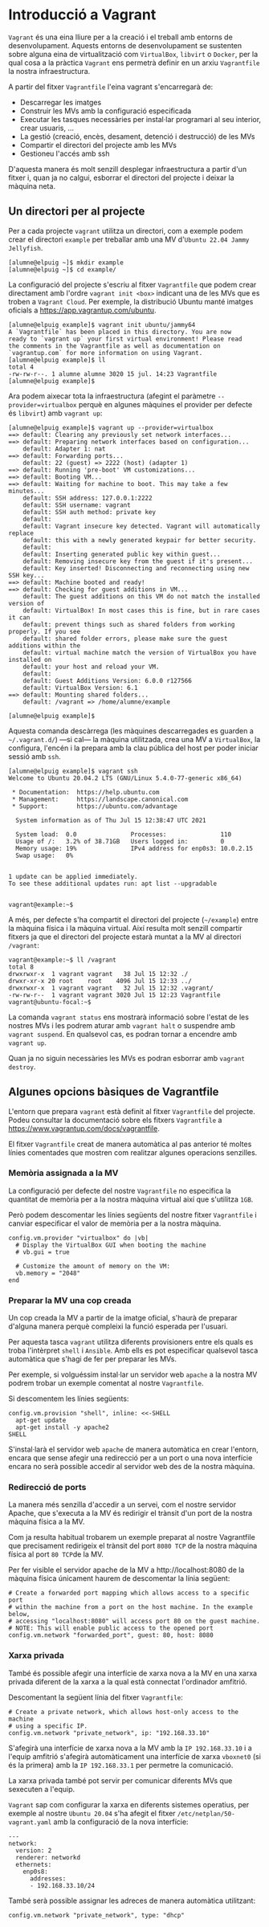 # Introducció a Vagrant

`Vagrant` és una eina lliure per a la creació i el treball amb entorns de desenvolupament. Aquests entorns de desenvolupament se sustenten sobre alguna eina de virtualització com `VirtualBox`, `libvirt` o `Docker`, per la qual cosa a la pràctica `Vagrant` ens permetrà definir en un arxiu `Vagrantfile` la nostra infraestructura.

A partir del fitxer `Vagrantfile` l'eina vagrant s'encarregarà de:

* Descarregar les imatges
* Construir les MVs amb la configuració especificada
* Executar les tasques necessàries per instal·lar programari al seu interior, crear usuaris, ...
* La gestió (creació, encès, desament, detenció i destrucció) de les MVs
* Compartir el directori del projecte amb les MVs
* Gestioneu l'accés amb ssh

D'aquesta manera és molt senzill desplegar infraestructura a partir d'un fitxer i, quan ja no calgui, esborrar el directori del projecte i deixar la màquina neta.

## Un directori per al projecte

Per a cada projecte `vagrant` utilitza un directori, com a exemple podem crear el directori `example` per treballar amb una MV d'`Ubuntu 22.04 Jammy Jellyfish`.

```console
[alumne@elpuig ~]$ mkdir example
[alumne@elpuig ~]$ cd example/
```

La configuració del projecte s'escriu al fitxer `Vagrantfile` que podem crear directament amb l'ordre `vagrant init <box>` indicant una de les MVs que es troben a `Vagrant Cloud`. Per exemple, la distribució Ubuntu manté imatges oficials a https://app.vagrantup.com/ubuntu.

```console
[alumne@elpuig example]$ vagrant init ubuntu/jammy64
A `Vagrantfile` has been placed in this directory. You are now
ready to `vagrant up` your first virtual environment! Please read
the comments in the Vagrantfile as well as documentation on
`vagrantup.com` for more information on using Vagrant.
[alumne@elpuig example]$ ll
total 4
-rw-rw-r--. 1 alumne alumne 3020 15 jul. 14:23 Vagrantfile
[alumne@elpuig example]$
```

Ara podem aixecar tota la infraestructura (afegint el paràmetre `--provider=virtualbox` perquè en algunes màquines el provider per defecte és `libvirt`) amb `vagrant up`:

```console
[alumne@elpuig example]$ vagrant up --provider=virtualbox
==> default: Clearing any previously set network interfaces...
==> default: Preparing network interfaces based on configuration...
    default: Adapter 1: nat
==> default: Forwarding ports...
    default: 22 (guest) => 2222 (host) (adapter 1)
==> default: Running 'pre-boot' VM customizations...
==> default: Booting VM...
==> default: Waiting for machine to boot. This may take a few minutes...
    default: SSH address: 127.0.0.1:2222
    default: SSH username: vagrant
    default: SSH auth method: private key
    default: 
    default: Vagrant insecure key detected. Vagrant will automatically replace
    default: this with a newly generated keypair for better security.
    default: 
    default: Inserting generated public key within guest...
    default: Removing insecure key from the guest if it's present...
    default: Key inserted! Disconnecting and reconnecting using new SSH key...
==> default: Machine booted and ready!
==> default: Checking for guest additions in VM...
    default: The guest additions on this VM do not match the installed version of
    default: VirtualBox! In most cases this is fine, but in rare cases it can
    default: prevent things such as shared folders from working properly. If you see
    default: shared folder errors, please make sure the guest additions within the
    default: virtual machine match the version of VirtualBox you have installed on
    default: your host and reload your VM.
    default: 
    default: Guest Additions Version: 6.0.0 r127566
    default: VirtualBox Version: 6.1
==> default: Mounting shared folders...
    default: /vagrant => /home/alumne/example

[alumne@elpuig example]$
```

Aquesta comanda descàrrega (les màquines descarregades es guarden a `~/.vagrant.d/`) —si cal— la màquina utilitzada, crea una MV a `VirtualBox`, la configura, l'encén i la prepara amb la clau pública del host per poder iniciar sessió amb `ssh`.

```console
[alumne@elpuig example]$ vagrant ssh
Welcome to Ubuntu 20.04.2 LTS (GNU/Linux 5.4.0-77-generic x86_64)

 * Documentation:  https://help.ubuntu.com
 * Management:     https://landscape.canonical.com
 * Support:        https://ubuntu.com/advantage

  System information as of Thu Jul 15 12:38:47 UTC 2021

  System load:  0.0               Processes:               110
  Usage of /:   3.2% of 38.71GB   Users logged in:         0
  Memory usage: 19%               IPv4 address for enp0s3: 10.0.2.15
  Swap usage:   0%


1 update can be applied immediately.
To see these additional updates run: apt list --upgradable


vagrant@example:~$
```

A més, per defecte s'ha compartit el directori del projecte (`~/example`) entre la màquina física i la màquina virtual. Així resulta molt senzill compartir fitxers ja que el directori del projecte estarà muntat a la MV al directori `/vagrant`:

```console
vagrant@example:~$ ll /vagrant
total 8
drwxrwxr-x  1 vagrant vagrant   38 Jul 15 12:32 ./
drwxr-xr-x 20 root    root    4096 Jul 15 12:33 ../
drwxrwxr-x  1 vagrant vagrant   32 Jul 15 12:32 .vagrant/
-rw-rw-r--  1 vagrant vagrant 3020 Jul 15 12:23 Vagrantfile
vagrant@ubuntu-focal:~$
```

La comanda `vagrant status` ens mostrarà informació sobre l'estat de les nostres MVs i les podrem aturar amb `vagrant halt` o suspendre amb `vagrant suspend`. En qualsevol cas, es podran tornar a encendre amb `vagrant up`.

Quan ja no siguin necessàries les MVs es podran esborrar amb `vagrant destroy`.

## Algunes opcions bàsiques de Vagrantfile

L'entorn que prepara `vagrant` està definit al fitxer `Vagrantfile` del projecte. Podeu consultar la documentació sobre els fitxers `Vagrantfile` a https://www.vagrantup.com/docs/vagrantfile.

El fitxer `Vagrantfile` creat de manera automàtica al pas anterior té moltes línies comentades que mostren com realitzar algunes operacions senzilles.

### Memòria assignada a la MV

La configuració per defecte del nostre `Vagrantfile` no especifica la quantitat de memòria per a la nostra màquina virtual així que s'utilitza `1GB`.

Però podem descomentar les línies següents del nostre fitxer `Vagrantfile` i canviar especificar el valor de memòria per a la nostra màquina.

```console
config.vm.provider "virtualbox" do |vb|
  # Display the VirtualBox GUI when booting the machine
  # vb.gui = true

  # Customize the amount of memory on the VM:
  vb.memory = "2048"
end
```

### Preparar la MV una cop creada

Un cop creada la MV a partir de la imatge oficial, s'haurà de preparar d'alguna manera perquè compleixi la funció esperada per l'usuari.

Per aquesta tasca `vagrant` utilitza diferents provisioners entre els quals es troba l'intèrpret `shell` i `Ansible`. Amb ells es pot especificar qualsevol tasca automàtica que s'hagi de fer per preparar les MVs.

Per exemple, si volguéssim instal·lar un servidor web `apache` a la nostra MV podrem trobar un exemple comentat al nostre `Vagrantfile`.

Si descomentem les línies següents:

```console
config.vm.provision "shell", inline: <<-SHELL
  apt-get update
  apt-get install -y apache2
SHELL
```

S'instal·larà el servidor web `apache` de manera automàtica en crear l'entorn, encara que sense afegir una redirecció per a un port o una nova interfície encara no serà possible accedir al servidor web des de la nostra màquina.

### Redirecció de ports

La manera més senzilla d'accedir a un servei, com el nostre servidor Apache, que s'executa a la MV és redirigir el trànsit d'un port de la nostra màquina física a la MV.

Com ja resulta habitual trobarem un exemple preparat al nostre Vagrantfile que precisament redirigeix el trànsit del port `8080 TCP` de la nostra màquina física al port `80 TCP`de la MV.

Per fer visible el servidor apache de la MV a http://localhost:8080 de la màquina física únicament haurem de descomentar la línia següent:

```console
# Create a forwarded port mapping which allows access to a specific port
# within the machine from a port on the host machine. In the example below,
# accessing "localhost:8080" will access port 80 on the guest machine.
# NOTE: This will enable public access to the opened port
config.vm.network "forwarded_port", guest: 80, host: 8080
```

### Xarxa privada

També és possible afegir una interfície de xarxa nova a la MV en una xarxa privada diferent de la xarxa a la qual està connectat l'ordinador amfitrió.

Descomentant la següent línia del fitxer `Vagrantfile`:

```console
# Create a private network, which allows host-only access to the machine
# using a specific IP.
config.vm.network "private_network", ip: "192.168.33.10"
```

S'afegirà una interfície de xarxa nova a la MV amb la `IP 192.168.33.10` i a l'equip amfitrió s'afegirà automàticament una interfície de xarxa `vboxnet0` (si és la primera) amb la `IP 192.168.33.1` per permetre la comunicació.

La xarxa privada també pot servir per comunicar diferents MVs que sexecuten a l'equip.

`Vagrant` sap com configurar la xarxa en diferents sistemes operatius, per exemple al nostre `Ubuntu 20.04` s'ha afegit el fitxer `/etc/netplan/50-vagrant.yaml` amb la configuració de la nova interfície:


```console
---
network:
  version: 2
  renderer: networkd
  ethernets:
    enp0s8:
      addresses:
      - 192.168.33.10/24
```

També serà possible assignar les adreces de manera automàtica utilitzant:

```console
config.vm.network "private_network", type: "dhcp"
```
